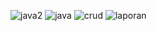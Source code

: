 ![java2](https://user-images.githubusercontent.com/47072785/51803486-46c93980-2288-11e9-9a72-315ea4756993.png)
![java](https://user-images.githubusercontent.com/47072785/51803487-4761d000-2288-11e9-93a3-f302390ad211.png)
![crud](https://user-images.githubusercontent.com/47072785/51825904-61e38a00-2318-11e9-8418-9bdd8c156759.png)
![laporan](https://user-images.githubusercontent.com/47072785/51826043-b38c1480-2318-11e9-8909-7720d1a4af36.png)
